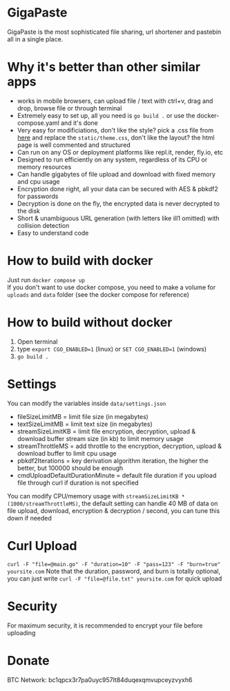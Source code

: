 # GigaPaste
GigaPaste is the most sophisticated file sharing, url shortener and pastebin all in a single place.

# Why it's better than other similar apps
- works in mobile browsers, can upload file / text with ctrl+v, drag and drop, browse file or through terminal
- Extremely easy to set up, all you need is `go build .` or use the docker-compose.yaml and it's done
- Very easy for modificiations, don't like the style? pick a .css file from [here](https://github.com/dbohdan/classless-css?tab=readme-ov-file#chota) and replace the `static/theme.css`, don't like the layout? the html page is well commented and structured
- Can run on any OS or deployment platforms like repl.it, render, fly.io, etc
- Designed to run efficiently on any system, regardless of its CPU or memory resources
- Can handle gigabytes of file upload and download with fixed memory and cpu usage
- Encryption done right, all your data can be secured with AES & pbkdf2 for passwords
- Decryption is done on the fly, the encrypted data is never decrypted to the disk
- Short & unambiguous URL generation (with letters like ilI1 omitted) with collision detection
- Easy to understand code

# How to build with docker
Just run `docker compose up`  
If you don't want to use docker compose, you need to make a volume for `uploads` and `data` folder (see the docker compose for reference)

# How to build without docker
1. Open terminal
2. type `export CGO_ENABLED=1` (linux) or `SET CGO_ENABLED=1` (windows)
3. `go build .`

# Settings
You can modify the variables inside `data/settings.json`
- fileSizeLimitMB = limit file size (in megabytes)
- textSizeLimitMB = limit text size (in megabytes)
- streamSizeLimitKB = limit file encryption, decryption, upload & download buffer stream size (in kb) to limit memory usage
- streamThrottleMS = add throttle to the encryption, decryption, upload & download buffer to limit cpu usage
- pbkdf2Iterations = key derivation algorithm iteration, the higher the better, but 100000 should be enough
- cmdUploadDefaultDurationMinute = default file duration if you upload file through curl if duration is not specified

You can modify CPU/memory usage with `streamSizeLimitKB * (1000/streamThrottleMS)`, the default setting can handle 40 MB of data on file upload, download, encryption & decryption / second, you can tune this down if needed

# Curl Upload
`curl -F "file=@main.go" -F "duration=10" -F "pass=123" -F "burn=true" yoursite.com`
Note that the duration, password, and burn is totally optional, you can just write `curl -F "file=@file.txt" yoursite.com` for quick upload

# Security
For maximum security, it is recommended to encrypt your file before uploading

# Donate
BTC Network: bc1qpcx3r7pa0uyc957lt84duqexqmvupceyzvyxh6
